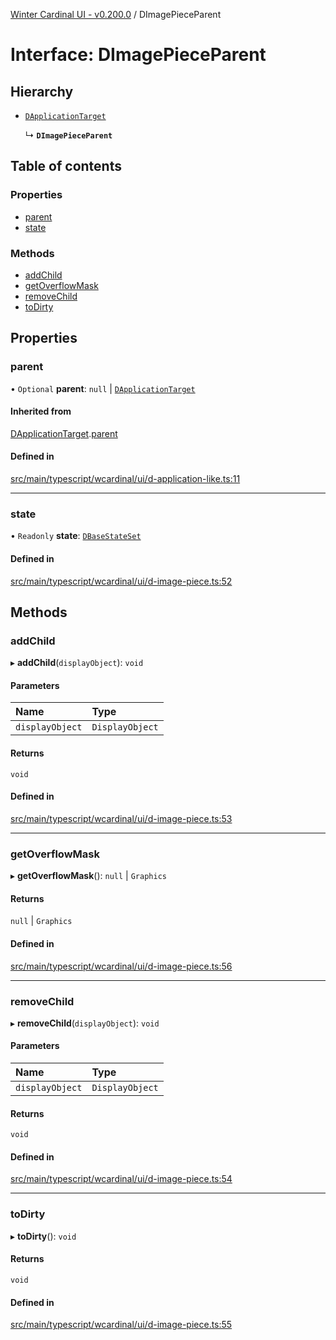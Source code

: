 [Winter Cardinal UI - v0.200.0](../index.md) / DImagePieceParent

# Interface: DImagePieceParent

## Hierarchy

- [`DApplicationTarget`](DApplicationTarget.md)

  ↳ **`DImagePieceParent`**

## Table of contents

### Properties

- [parent](DImagePieceParent.md#parent)
- [state](DImagePieceParent.md#state)

### Methods

- [addChild](DImagePieceParent.md#addchild)
- [getOverflowMask](DImagePieceParent.md#getoverflowmask)
- [removeChild](DImagePieceParent.md#removechild)
- [toDirty](DImagePieceParent.md#todirty)

## Properties

### parent

• `Optional` **parent**: ``null`` \| [`DApplicationTarget`](DApplicationTarget.md)

#### Inherited from

[DApplicationTarget](DApplicationTarget.md).[parent](DApplicationTarget.md#parent)

#### Defined in

[src/main/typescript/wcardinal/ui/d-application-like.ts:11](https://github.com/winter-cardinal/winter-cardinal-ui/blob/v0.200.0/src/main/typescript/wcardinal/ui/d-application-like.ts#L11)

___

### state

• `Readonly` **state**: [`DBaseStateSet`](DBaseStateSet.md)

#### Defined in

[src/main/typescript/wcardinal/ui/d-image-piece.ts:52](https://github.com/winter-cardinal/winter-cardinal-ui/blob/v0.200.0/src/main/typescript/wcardinal/ui/d-image-piece.ts#L52)

## Methods

### addChild

▸ **addChild**(`displayObject`): `void`

#### Parameters

| Name | Type |
| :------ | :------ |
| `displayObject` | `DisplayObject` |

#### Returns

`void`

#### Defined in

[src/main/typescript/wcardinal/ui/d-image-piece.ts:53](https://github.com/winter-cardinal/winter-cardinal-ui/blob/v0.200.0/src/main/typescript/wcardinal/ui/d-image-piece.ts#L53)

___

### getOverflowMask

▸ **getOverflowMask**(): ``null`` \| `Graphics`

#### Returns

``null`` \| `Graphics`

#### Defined in

[src/main/typescript/wcardinal/ui/d-image-piece.ts:56](https://github.com/winter-cardinal/winter-cardinal-ui/blob/v0.200.0/src/main/typescript/wcardinal/ui/d-image-piece.ts#L56)

___

### removeChild

▸ **removeChild**(`displayObject`): `void`

#### Parameters

| Name | Type |
| :------ | :------ |
| `displayObject` | `DisplayObject` |

#### Returns

`void`

#### Defined in

[src/main/typescript/wcardinal/ui/d-image-piece.ts:54](https://github.com/winter-cardinal/winter-cardinal-ui/blob/v0.200.0/src/main/typescript/wcardinal/ui/d-image-piece.ts#L54)

___

### toDirty

▸ **toDirty**(): `void`

#### Returns

`void`

#### Defined in

[src/main/typescript/wcardinal/ui/d-image-piece.ts:55](https://github.com/winter-cardinal/winter-cardinal-ui/blob/v0.200.0/src/main/typescript/wcardinal/ui/d-image-piece.ts#L55)
